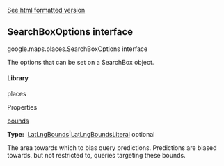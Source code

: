 [See html formatted version](https://huasofoundries.github.io/google-maps-documentation/SearchBoxOptions.html)


SearchBoxOptions interface
--------------------------

google.maps.places.SearchBoxOptions interface

The options that can be set on a SearchBox object.

#### Library

places

Properties

[bounds](#SearchBoxOptions.bounds)

**Type:**  [LatLngBounds](LatLngBounds.md)|[LatLngBoundsLiteral](LatLngBoundsLiteral.md) optional

The area towards which to bias query predictions. Predictions are biased towards, but not restricted to, queries targeting these bounds.